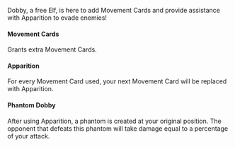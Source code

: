Dobby, a free Elf, is here to add Movement Cards and provide assistance with Apparition to evade enemies!

#### Movement Cards

Grants extra Movement Cards.

#### Apparition

For every Movement Card used, your next Movement Card will be replaced with Apparition.

#### Phantom Dobby

After using Apparition, a phantom is created at your original position. The opponent that defeats this phantom will take damage equal to a percentage of your attack.
